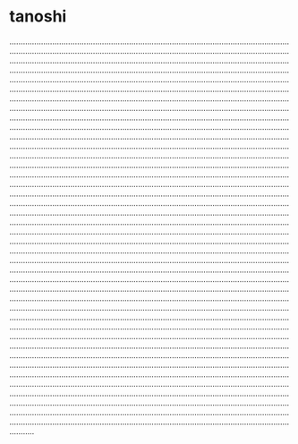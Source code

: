 # tanoshi
.......................................................................................................................................................................................................................................................................................................................................................................................................................................................................................................................................................................................................................................................................................................................................................................................................................................................................................................................................................................................................................................................................................................................................................................................................................................................................................................................................................................................................................................................................................................................................................................................................................................................................................................................................................................................................................................................................................................................................................................................................................................................................................................................................................................................................................................................................................................................................................................................................................................................................................................................................................................................................................................................................................................................................................................................................................................................................................................................................................................................................................................................................................................................................................................................................................................................................................................................................................................................................................................................................................................................................................................................................................................................................................................................................................................................................................................................................................................................................................................................................................................................................................................................................................................................................................................................................................................................................................................................................................................................................................................................................................................................................................................................................................................................................................................................................................................................................................................................................................................................................................................................................................................................................................................................................................................................................................................